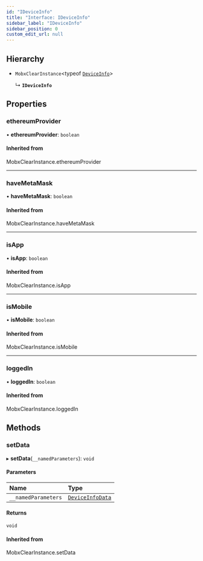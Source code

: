 ```yaml
---
id: "IDeviceInfo"
title: "Interface: IDeviceInfo"
sidebar_label: "IDeviceInfo"
sidebar_position: 0
custom_edit_url: null
---
```


## Hierarchy

- `MobxClearInstance`<typeof [`DeviceInfo`](../modules#deviceinfo)\>

  ↳ **`IDeviceInfo`**

## Properties

### ethereumProvider

• **ethereumProvider**: `boolean`

#### Inherited from

MobxClearInstance.ethereumProvider

___

### haveMetaMask

• **haveMetaMask**: `boolean`

#### Inherited from

MobxClearInstance.haveMetaMask

___

### isApp

• **isApp**: `boolean`

#### Inherited from

MobxClearInstance.isApp

___

### isMobile

• **isMobile**: `boolean`

#### Inherited from

MobxClearInstance.isMobile

___

### loggedIn

• **loggedIn**: `boolean`

#### Inherited from

MobxClearInstance.loggedIn

## Methods

### setData

▸ **setData**(`__namedParameters`): `void`

#### Parameters

| Name | Type |
| :------ | :------ |
| `__namedParameters` | [`DeviceInfoData`](DeviceInfoData) |

#### Returns

`void`

#### Inherited from

MobxClearInstance.setData

